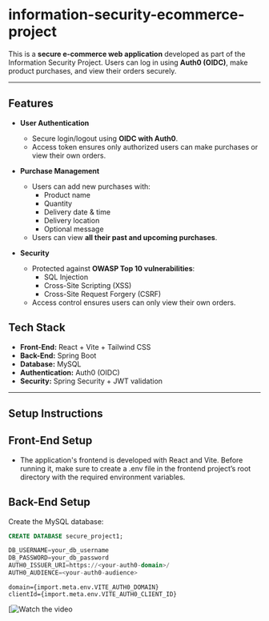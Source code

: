 ﻿# information-security-ecommerce-project

This is a **secure e-commerce web application** developed as part of the Information Security Project. Users can log in using **Auth0 (OIDC)**, make product purchases, and view their orders securely.

---

## **Features**

- **User Authentication**
  - Secure login/logout using **OIDC with Auth0**.
  - Access token ensures only authorized users can make purchases or view their own orders.
- **Purchase Management**
  - Users can add new purchases with:
    - Product name
    - Quantity
    - Delivery date & time
    - Delivery location
    - Optional message
  - Users can view **all their past and upcoming purchases**.

- **Security**
  - Protected against **OWASP Top 10 vulnerabilities**:
    - SQL Injection
    - Cross-Site Scripting (XSS)
    - Cross-Site Request Forgery (CSRF)
  - Access control ensures users can only view their own orders.
## **Tech Stack**

- **Front-End:** React + Vite + Tailwind CSS
- **Back-End:** Spring Boot
- **Database:** MySQL
- **Authentication:** Auth0 (OIDC)
- **Security:** Spring Security + JWT validation

---

## **Setup Instructions**

## Front-End Setup
- The application's frontend is developed with React and Vite. Before running it, make sure to create a .env file in the frontend project’s root directory with the required environment variables.

## Back-End Setup

Create the MySQL database:

```sql
CREATE DATABASE secure_project1;

DB_USERNAME=your_db_username
DB_PASSWORD=your_db_password
AUTH0_ISSUER_URI=https://<your-auth0-domain>/
AUTH0_AUDIENCE=<your-auth0-audience>

```

```
domain={import.meta.env.VITE_AUTH0_DOMAIN}
clientId={import.meta.env.VITE_AUTH0_CLIENT_ID}

```
[![Watch the video](https://drive.google.com/drive/u/0/my-drive)





